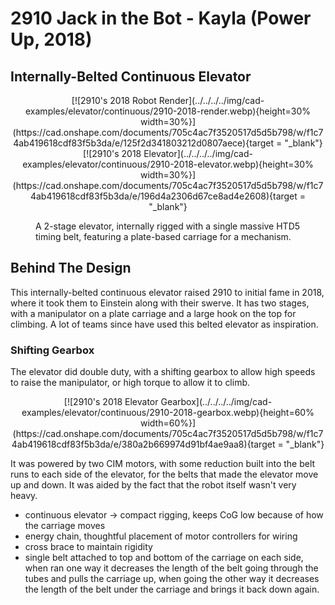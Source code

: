 # 2910 Jack in the Bot - Kayla (Power Up, 2018)
## Internally-Belted Continuous Elevator

<center>[![2910's 2018 Robot Render](../../../../img/cad-examples/elevator/continuous/2910-2018-render.webp){height=30% width=30%}](https://cad.onshape.com/documents/705c4ac7f3520517d5d5b798/w/f1c74ab419618cdf83f5b3da/e/125f2d341803212d0807aece){target = "_blank"} 
[![2910's 2018 Elevator](../../../../img/cad-examples/elevator/continuous/2910-2018-elevator.webp){height=30% width=30%}](https://cad.onshape.com/documents/705c4ac7f3520517d5d5b798/w/f1c74ab419618cdf83f5b3da/e/196d4a2306d67ce8ad4e2608){target = "_blank"}
</center>
<figure markdown="span">
<figcaption>A 2-stage elevator, internally rigged with a single massive HTD5 timing belt, featuring a plate-based carriage for a mechanism.</figcaption>
</figure>

## Behind The Design
This internally-belted continuous elevator raised 2910 to initial fame in 2018, where it took them to Einstein along with their swerve. It has two stages, with a manipulator on a plate carriage and a large hook on the top for climbing. A lot of teams since have used this belted elevator as inspiration.

### Shifting Gearbox
The elevator did double duty, with a shifting gearbox to allow high speeds to raise the manipulator, or high torque to allow it to climb. 
<center> [![2910's 2018 Elevator Gearbox](../../../../img/cad-examples/elevator/continuous/2910-2018-gearbox.webp){height=60% width=60%}](https://cad.onshape.com/documents/705c4ac7f3520517d5d5b798/w/f1c74ab419618cdf83f5b3da/e/380a2b669974d91bf4ae9aa8){target = "_blank"}</center>

It was powered by two CIM motors, with some reduction built into the belt runs to each side of the elevator, for the belts that made the elevator move up and down. It was aided by the fact that the robot itself wasn't very heavy.

- continuous elevator -> compact rigging, keeps CoG low because of how the carriage moves
- energy chain, thoughtful placement of motor controllers for wiring
- cross brace to maintain rigidity
- single belt attached to top and bottom of the carriage on each side, when ran one way it decreases the length of the belt going through the tubes and pulls the carriage up, when going the other way it decreases the length of the belt under the carriage and brings it back down again.


